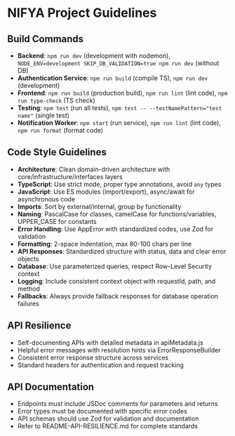 # NIFYA Project Guidelines

## Build Commands
- **Backend**: `npm run dev` (development with nodemon), `NODE_ENV=development SKIP_DB_VALIDATION=true npm run dev` (without DB)
- **Authentication Service**: `npm run build` (compile TS), `npm run dev` (development)
- **Frontend**: `npm run build` (production build), `npm run lint` (lint code), `npm run type-check` (TS check)
- **Testing**: `npm test` (run all tests), `npm test -- --testNamePattern="test name"` (single test)
- **Notification Worker**: `npm start` (run service), `npm run lint` (lint code), `npm run format` (format code)

## Code Style Guidelines
- **Architecture**: Clean domain-driven architecture with core/infrastructure/interfaces layers
- **TypeScript**: Use strict mode, proper type annotations, avoid `any` types
- **JavaScript**: Use ES modules (import/export), async/await for asynchronous code
- **Imports**: Sort by external/internal, group by functionality
- **Naming**: PascalCase for classes, camelCase for functions/variables, UPPER_CASE for constants
- **Error Handling**: Use AppError with standardized codes, use Zod for validation
- **Formatting**: 2-space indentation, max 80-100 chars per line
- **API Responses**: Standardized structure with status, data and clear error objects
- **Database**: Use parameterized queries, respect Row-Level Security context
- **Logging**: Include consistent context object with requestId, path, and method
- **Fallbacks**: Always provide fallback responses for database operation failures

## API Resilience
- Self-documenting APIs with detailed metadata in apiMetadata.js
- Helpful error messages with resolution hints via ErrorResponseBuilder
- Consistent error response structure across services
- Standard headers for authentication and request tracking

## API Documentation
- Endpoints must include JSDoc comments for parameters and returns
- Error types must be documented with specific error codes
- API schemas should use Zod for validation and documentation
- Refer to README-API-RESILIENCE.md for complete standards